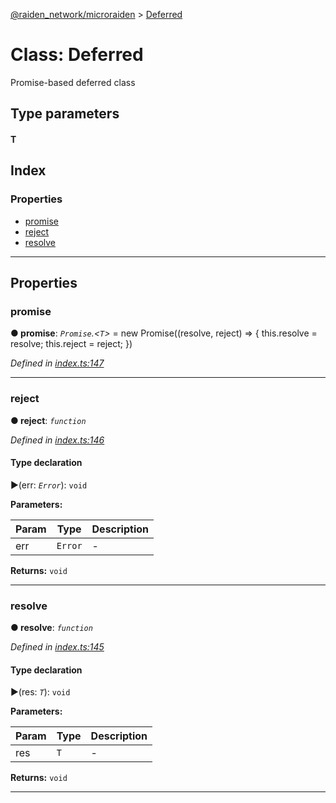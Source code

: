 [@raiden_network/microraiden](../README.md) > [Deferred](../classes/deferred.md)



# Class: Deferred


Promise-based deferred class

## Type parameters
#### T 
## Index

### Properties

* [promise](deferred.md#promise)
* [reject](deferred.md#reject)
* [resolve](deferred.md#resolve)



---
## Properties
<a id="promise"></a>

###  promise

**●  promise**:  *`Promise`.<`T`>*  =  new Promise<T>((resolve, reject) => {
    this.resolve = resolve;
    this.reject = reject;
  })

*Defined in [index.ts:147](https://github.com/raiden-network/microraiden/blob/c14448d/microraiden/webui/microraiden/src/index.ts#L147)*





___

<a id="reject"></a>

###  reject

**●  reject**:  *`function`* 

*Defined in [index.ts:146](https://github.com/raiden-network/microraiden/blob/c14448d/microraiden/webui/microraiden/src/index.ts#L146)*


#### Type declaration
►(err: *`Error`*): `void`



**Parameters:**

| Param | Type | Description |
| ------ | ------ | ------ |
| err | `Error`   |  - |





**Returns:** `void`






___

<a id="resolve"></a>

###  resolve

**●  resolve**:  *`function`* 

*Defined in [index.ts:145](https://github.com/raiden-network/microraiden/blob/c14448d/microraiden/webui/microraiden/src/index.ts#L145)*


#### Type declaration
►(res: *`T`*): `void`



**Parameters:**

| Param | Type | Description |
| ------ | ------ | ------ |
| res | `T`   |  - |





**Returns:** `void`






___



